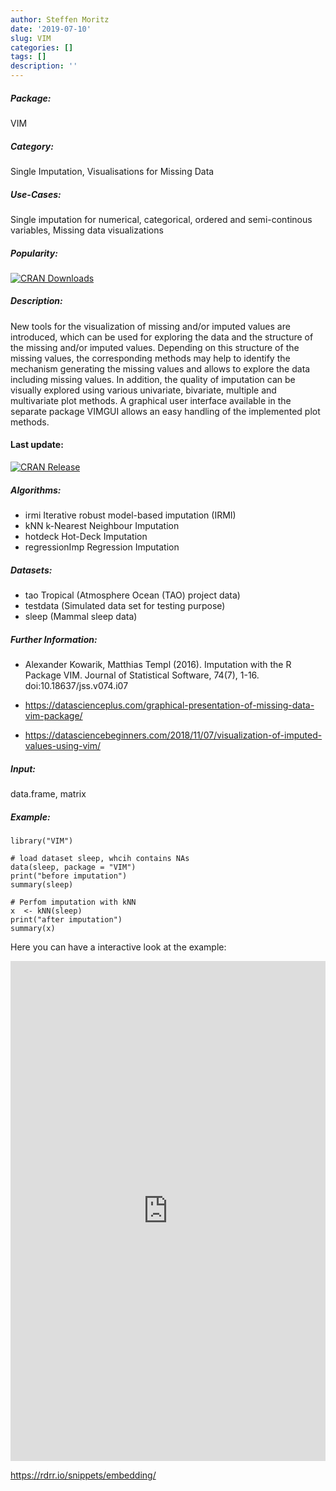 ```yaml
---
author: Steffen Moritz
date: '2019-07-10'
slug: VIM
categories: []
tags: []
description: ''
---
```



##### Package: 
VIM

##### Category:
Single Imputation, Visualisations for Missing Data

##### Use-Cases:
Single imputation for numerical, categorical, ordered and semi-continous variables, Missing data visualizations

##### Popularity:
[![CRAN Downloads](https://cranlogs.r-pkg.org/badges/VIM)](https://cran.r-project.org/package=VIM)

##### Description:
 New tools for the visualization of missing and/or imputed values are introduced, which can be used for exploring the data and the structure of the missing and/or imputed values. Depending on this structure of the missing values, the corresponding methods may help to identify the mechanism generating the missing values and allows to explore the data including missing values. In addition, the quality of imputation can be visually explored using various univariate, bivariate, multiple and multivariate plot methods. A graphical user interface available in the separate package VIMGUI allows an easy handling of the implemented plot methods.
 
#### Last update:
[![CRAN Release](https://www.r-pkg.org/badges/last-release/VIM
)](https://cran.r-project.org/package=VIM)

##### Algorithms:
- irmi	Iterative robust model-based imputation (IRMI)
- kNN	k-Nearest Neighbour Imputation
- hotdeck	Hot-Deck Imputation
- regressionImp	Regression Imputation

##### Datasets:
- tao	Tropical (Atmosphere Ocean (TAO) project data)
- testdata	(Simulated data set for testing purpose)
- sleep	(Mammal sleep data)

##### Further Information:
 - Alexander Kowarik, Matthias Templ (2016). Imputation with the R Package VIM. Journal of Statistical
  Software, 74(7), 1-16. doi:10.18637/jss.v074.i07
  
- https://datascienceplus.com/graphical-presentation-of-missing-data-vim-package/

- https://datasciencebeginners.com/2018/11/07/visualization-of-imputed-values-using-vim/

##### Input: 
data.frame, matrix

##### Example:
~~~~ 
library("VIM")

# load dataset sleep, whcih contains NAs
data(sleep, package = "VIM")
print("before imputation")
summary(sleep)

# Perfom imputation with kNN
x  <- kNN(sleep)
print("after imputation")
summary(x)

~~~~


Here you can have a interactive look at the example:
<iframe width='100%' height='800' src='https://rdrr.io/snippets/embed/?code=library(%22VIM%22)%0A%0A%23%20load%20dataset%20sleep%2C%20whcih%20contains%20NAs%0Adata(sleep%2C%20package%20%3D%20%22VIM%22)%0Aprint(%22before%20imputation%22)%0Asummary(sleep)%0A%0A%23%20Perfom%20imputation%20with%20kNN%0Ax%20%20%3C-%20kNN(sleep)%0Aprint(%22after%20imputation%22)%0Asummary(x)' frameborder='0'></iframe>

 https://rdrr.io/snippets/embedding/ 

